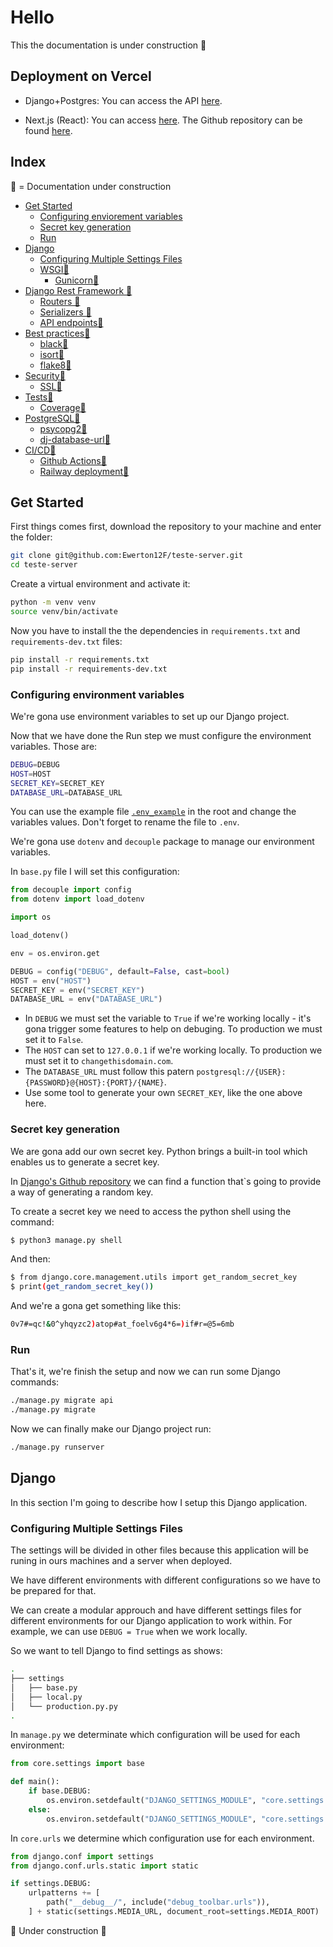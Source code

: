 # Hello

This the documentation is under construction 🚧

## Deployment on Vercel

- Django+Postgres: You can access the API [here][railway].

- Next.js (React): You can access [here][vercel]. The Github repository can be found [here][next-repo].

## Index

🚧 = Documentation under construction

* [Get Started](#run)
  * [Configuring enviorement variables](#configuring-enviorement-variables) 
  * [Secret key generation](#secret-key-generation) 
  * [Run](#run)
* [Django](#django)
  * [Configuring Multiple Settings Files](#configuring-multiple-settings-files)
  * [WSGI🚧](#wsgi)
    * [Gunicorn🚧](#gunicorn)
* [Django Rest Framework 🚧](#django-rest-framework)
  * [Routers 🚧](#routers)
  * [Serializers 🚧](#serializers)
  * [API endpoints🚧](#api-endpoints)
* [Best practices🚧](#best-practices)
  * [black🚧](#black)
  * [isort🚧](#isort)
  * [flake8🚧](#flake8)
* [Security🚧](#security)
  * [SSL🚧](#ssl)
* [Tests🚧](#tests)
  * [Coverage🚧](#coverage)
* [PostgreSQL🚧](#postgresql) 
  * [psycopg2🚧](#psycopg2) 
  * [dj-database-url🚧](#dj-database-url) 
* [CI/CD🚧](#ci-cd)
  * [Github Actions🚧](#github-actions)
  * [Railway deployment🚧](#railway-deployment)

## Get Started

First things comes first, download the repository to your machine and enter the folder:

```bash
git clone git@github.com:Ewerton12F/teste-server.git
cd teste-server
```

Create a virtual environment and activate it:

```bash
python -m venv venv
source venv/bin/activate
```

Now you have to install the the dependencies in `requirements.txt` and `requirements-dev.txt` files:

```bash
pip install -r requirements.txt
pip install -r requirements-dev.txt
```

### Configuring environment variables

We're gona use environment variables to set up our Django project.

Now that we have done the Run step we must configure the environment variables. Those are:

```bash
DEBUG=DEBUG
HOST=HOST
SECRET_KEY=SECRET_KEY
DATABASE_URL=DATABASE_URL
```

You can use the example file [`.env_example`](.env_example) in the root and change the variables values. Don't forget to rename the file to `.env`.

We're gona use `dotenv` and `decouple` package to manage our environment variables.

In `base.py` file I will set this configuration:

```python
from decouple import config
from dotenv import load_dotenv

import os

load_dotenv()

env = os.environ.get

DEBUG = config("DEBUG", default=False, cast=bool)
HOST = env("HOST")
SECRET_KEY = env("SECRET_KEY")
DATABASE_URL = env("DATABASE_URL")
```

* In `DEBUG` we must set the variable to `True` if we're working locally - it's gona trigger some features to help on debuging. To production we must set it to `False`. 
* The `HOST` can set to `127.0.0.1` if we're working locally. To production we must set it to `changethisdomain.com`.
* The `DATABASE_URL` must follow this patern `postgresql://{USER}:{PASSWORD}@{HOST}:{PORT}/{NAME}`.
* Use some tool to generate your own `SECRET_KEY`, like the one above here.

### Secret key generation

We are gona add our own secret key. Python brings a built-in tool which enables us to generate a secret key.

In [Django's Github repository][django-repo] we can find a function that`s going to provide a way of generating a random key.

To create a secret key we need to access the python shell using the command:

```bash
$ python3 manage.py shell
```

And then:

```bash
$ from django.core.management.utils import get_random_secret_key
$ print(get_random_secret_key())
```

And we're a gona get something like this:

```bash
0v7#=qc!&0^yhqyzc2)atop#at_foelv6g4*6=)if#r=@5=6mb
```
### Run

That's it, we're finish the setup and now we can run some Django commands:

```bash
./manage.py migrate api
./manage.py migrate 
```

Now we can finally make our Django project run:

```bash
./manage.py runserver
```

## Django

In this section I'm going to describe how I setup this Django application.

### Configuring Multiple Settings Files

The settings will be divided in other files because this application will be runing in ours machines and a server when deployed.

We have different environments with different configurations so we have to be prepared for that.

We can create a modular approuch and have different settings files for different environments for our Django application to work within. For example, we can use `DEBUG = True` when we work locally.

So we want to tell Django to find settings as shows:

```bash
.
├── settings
│   ├── base.py
│   ├── local.py
│   └── production.py.py 
.
```

In `manage.py` we determinate which configuration will be used for each environment:

```python
from core.settings import base

def main():
    if base.DEBUG:
        os.environ.setdefault("DJANGO_SETTINGS_MODULE", "core.settings.local")
    else:
        os.environ.setdefault("DJANGO_SETTINGS_MODULE", "core.settings.production")
```

In `core.urls` we determine which configuration use for each environment.

```python
from django.conf import settings
from django.conf.urls.static import static

if settings.DEBUG:
    urlpatterns += [
        path("__debug__/", include("debug_toolbar.urls")),
    ] + static(settings.MEDIA_URL, document_root=settings.MEDIA_ROOT)
```

🚧 Under construction 🚧


[django-repo]: https://github.com/Ewerton12F/devton-django
[next-repo]: https://github.com/Ewerton12F/devton
[railway]: https://teste-server-2.vercel.app/api/services-list
[vercel]: https://www.devton.tech/